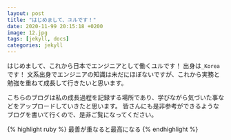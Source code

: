 ```yaml
---
layout: post
title: "はじめまして、ユルです！"
date: 2020-11-99 20:15:18 +0200
image: 12.jpg
tags: [jekyll, docs]
categories: jekyll
---
```

はじめまして、これから日本でエンジニアとして働くユルです！
出身は`_Korea`です！
文系出身でエンジニアの知識は未だにほぼないですが、これから実務と勉強を重ねて成長して行きたいと思います。

こちらのブログは私の成長過程を記録する場所であり、学びながら気づいた事などをアップロードしていきたと思います。
皆さんにも是非参考ができるようなブログを書いて行くので、是非ご覧になってください。

{% highlight ruby %}
最善が重なると最高になる
{% endhighlight %}

[jekyll-docs]: https://jekyllrb.com/docs/home
[jekyll-gh]:   https://github.com/jekyll/jekyll
[jekyll-talk]: https://talk.jekyllrb.com/
